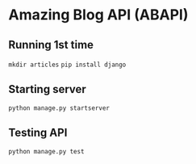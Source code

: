 # Amazing Blog API (ABAPI)

## Running 1st time
`mkdir articles`
`pip install django`
## Starting server
`python manage.py startserver`

## Testing API
`python manage.py test`
